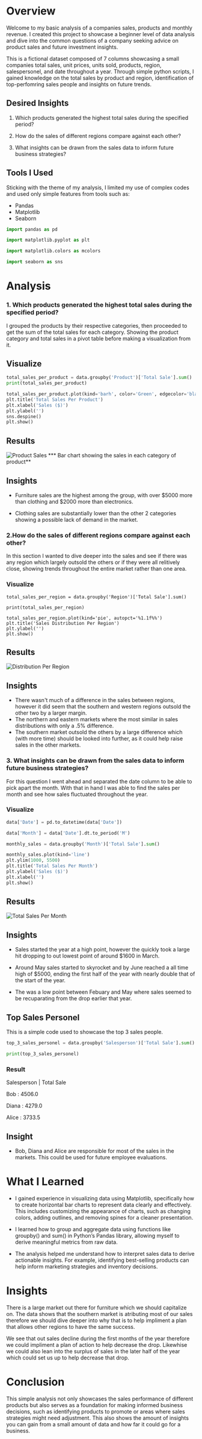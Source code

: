 # Overview
Welcome to my basic analysis of a companies sales, products and monthly revenue. I created this project to showcase a beginner level of data analysis and dive into the common questions of a company seeking advice on product sales and future investment insights.

This is a fictional dataset composed of 7 columns showcasing a small companies total sales, unit prices, units sold, products, region, salespersonel, and date throughout a year. Through simple python scripts, I gained knowledge on the total sales by product and region, identification of top-perfomring sales people and insights on future trends.

## Desired Insights
1. Which products generated the highest total sales during the specified period?

2. How do the sales of different regions compare against each other?

3. What insights can be drawn from the sales data to inform future business strategies?

## Tools I Used
 Sticking with the theme of my analysis, I limited my use of complex codes and used only simple features from tools such as:
 + Pandas
 + Matplotlib
 + Seaborn

```python
import pandas as pd

import matplotlib.pyplot as plt

import matplotlib.colors as mcolors

import seaborn as sns
```
# Analysis
 ### 1. Which products generated the highest total sales during the specified period?
I grouped the products by their respective categories, then proceeded to get the sum of the total sales for each category. Showing the product category and total sales in a pivot table before making a visualization from it.
## Visualize
```python
total_sales_per_product = data.groupby('Product')['Total Sale'].sum()
print(total_sales_per_product)

total_sales_per_product.plot(kind='barh', color='Green', edgecolor='black')
plt.title('Total Sales Per Product')
plt.xlabel('Sales ($)')
plt.ylabel('')
sns.despine()
plt.show()
```

## Results
![Product Sales](Total_Sales_Per_Products.png)
*** Bar chart showing the sales in each category of product**
## Insights
+ Furniture sales are the highest among the group, with over $5000 more than clothing and $2000 more than electronics.

+ Clothing sales are substantially lower than the other 2 categories showing a possible lack of demand in the market.

### 2.How do the sales of different regions compare against each other?
In this section I wanted to dive deeper into the sales and see if there was any region which largely outsold the others or if they were all relitively close, showing trends throughout the entire market rather than one area.
### Visualize
```pyhton
total_sales_per_region = data.groupby('Region')['Total Sale'].sum()

print(total_sales_per_region)

total_sales_per_region.plot(kind='pie', autopct='%1.1f%%')
plt.title('Sales Distribution Per Region')
plt.ylabel('')
plt.show()
```
## Results 
![Distribution Per Region](Distribution_Per_Region.png)
## Insights
+  There wasn't much of a difference in the sales between regions, however it did seem that the southern and western regions outsold the other two by a larger margin.
+ The northern and eastern markets where the most similar in sales distributions with only a .5% difference.
+ The southern market outsold the others by a large difference which (with more time) should be looked into further, as it could help raise sales in the other markets.

### 3. What insights can be drawn from the sales data to inform future business strategies?
For this question I went ahead and separated the date column to be able to pick apart the month. With that in hand I was able to find the sales per month and see how sales fluctuated throughout the year.

### Visualize
```python
data['Date'] = pd.to_datetime(data['Date'])

data['Month'] = data['Date'].dt.to_period('M')

monthly_sales = data.groupby('Month')['Total Sale'].sum()

monthly_sales.plot(kind='line')
plt.ylim(1000, 5500)
plt.title('Total Sales Per Month')
plt.ylabel('Sales ($)')
plt.xlabel('')
plt.show()
```
## Results
![Total Sales Per Month](Sales_Per_Month.png)
## Insights
+ Sales started the year at a high point, however the quickly took a large hit dropping to out lowest point of around $1600 in March.

+ Around May sales started to skyrocket and by June reached a all time high of $5000, ending the first half of the year with nearly double that of the start of the year.

+ The was a low point between Febuary and May where sales seemed to be recuparating from the drop earlier that year.

## Top Sales Personel
This is a simple code used to showcase the top 3 sales people.

```python
top_3_sales_personel = data.groupby('Salesperson')['Total Sale'].sum().sort_values(ascending=False).head(3)

print(top_3_sales_personel)
```
### Result
Salesperson | Total Sale

Bob   :   4506.0

Diana  :  4279.0

Alice  :  3733.5

## Insight
+ Bob, Diana and Alice are responsible for most of the sales in the markets. This could be used for future employee evaluations.

# What I Learned 
- I gained experience in visualizing data using Matplotlib, specifically how to create horizontal bar charts to represent data clearly and effectively. This includes customizing the appearance of charts, such as changing colors, adding outlines, and removing spines for a cleaner presentation.

- I learned how to group and aggregate data using functions like groupby() and sum() in Python’s Pandas library, allowing myself to derive meaningful metrics from raw data.

- The analysis helped me understand how to interpret sales data to derive actionable insights. For example, identifying best-selling products can help inform marketing strategies and inventory decisions.

# Insights
  There is a large market out there for furniture which we should capitalize on. The data shows that the southern market is atributing most of our sales therefore we should dive deeper into why that is to help impliment a plan that allows other regions to have the same success.
  
  We see that out sales decline during the first months of the year therefore we could impliment a plan of action to help decrease the drop. Likewhise we could also lean into the surplus of sales in the later half of the year which could set us up to help decrease that drop.

# Conclusion
This simple analysis not only showcases the sales performance of different products but also serves as a foundation for making informed business decisions, such as identifying products to promote or areas where sales strategies might need adjustment. This also shows the amount of insights you can gain from a small amount of data and how far it could go for a business.


